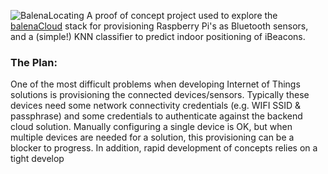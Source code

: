 ![BalenaLocating](https://i.ibb.co/svRSnf7/logo.png)
A proof of concept project used to explore the [balenaCloud](https://www.balena.io/cloud/) stack for provisioning Raspberry Pi's as Bluetooth sensors, and a (simple!) KNN classifier to predict indoor positioning of iBeacons.

### The Plan:
One of the most difficult problems when developing Internet of Things solutions is provisioning the connected devices/sensors. Typically these devices need some network connectivity credentials (e.g. WIFI SSID & passphrase) and some credentials to authenticate against the backend cloud solution. Manually configuring a single device is OK, but when multiple devices are needed for a solution, this provisioning can be a blocker to progress. In addition, rapid development of concepts relies on a tight develop 
<!--stackedit_data:
eyJoaXN0b3J5IjpbMTk3ODkzMjAxNiwxOTc3NTYwNTcwLDE5ND
k5MDgwMjIsMTMxNzQ3MDgxMyw0ODYyMzkwNzUsLTE1MzY1MzA1
ODRdfQ==
-->